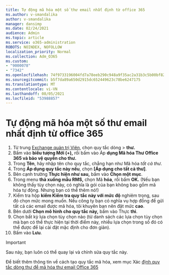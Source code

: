```yaml
---
title: Tự động mã hóa một số thư email nhất định từ office 365
ms.author: v-smandalika
author: v-smandalika
manager: dansimp
ms.date: 02/24/2021
audience: Admin
ms.topic: article
ms.service: o365-administration
ROBOTS: NOINDEX, NOFOLLOW
localization_priority: Normal
ms.collection: Adm_O365
ms.custom:
- "9000078"
- "7342"
ms.openlocfilehash: 74f9733196004fd7a78eeb290c948a9f35ac2a31b3c5b00bf82e44081aac8637
ms.sourcegitcommit: b5f7da89a650d2915dc652449623c78be6247175
ms.translationtype: MT
ms.contentlocale: vi-VN
ms.lasthandoff: 08/05/2021
ms.locfileid: "53988857"
---
```

# <a name="automatically-encrypt-certain-email-messages-from-office-365"></a>Tự động mã hóa một số thư email nhất định từ office 365

1. Từ trung [Exchange quản trị Viên](https://outlook.office365.com/ecp/), chọn quy tắc dòng > **thư.** 
2. Bấm vào **biểu tượng Mới (+),** rồi bấm vào Áp **dụng Mã hóa Thư Office 365 và bảo vệ quyền cho thư.**
3. Trong **Tên**, hãy nhập tên cho quy tắc, chẳng hạn như Mã hóa *tất cả thư*.
4. Trong **Áp dụng quy tắc này nếu**, chọn **[Áp dụng cho tất cả thư]**. 
5. Bên cạnh trường **Thực hiện như sau,** bấm vào **Chọn một mục**. 
6. Trong menu **thả xuống mẫu RMS,** chọn Mã **hóa**, rồi bấm **OK.** (Nếu bạn không thấy tùy chọn này, có nghĩa là gói của bạn không bao gồm mã hóa tự động. Nhưng bạn có thể thêm nó!)
7. Kiểm tra hộp **kiểm Kiểm tra quy tắc này với mức độ** nghiêm trọng, sau đó chọn mức mong muốn. Nếu công ty bạn có nghĩa vụ hợp đồng để gửi tất cả các email được mã hóa, tôi khuyên bạn nên đặt mức **cao**.
8. Bên dưới **Chọn mô hình cho quy tắc này,** bấm vào Thực **thi**. 
9. Chọn bất kỳ lựa chọn tùy chọn nào (từ danh sách các lựa chọn tùy chọn mà bạn có thể thực hiện tại thời điểm này, nhiều lựa chọn trong số đó có thể được để lại cài đặt mặc định cho đơn giản).
10. Bấm vào **Lưu**.

> [!IMPORTANT]
> Sau này, bạn luôn có thể quay lại và chỉnh sửa quy tắc này.

Để biết thêm thông tin về cách tạo quy tắc mã hóa, xem mục Xác [định quy tắc dòng thư để mã hóa thư email Office 365](https://docs.microsoft.com/microsoft-365/compliance/define-mail-flow-rules-to-encrypt-email)

